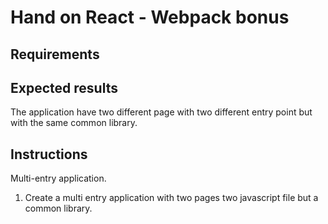 # Hand on React - Webpack bonus

## Requirements

## Expected results
The application have two different page with two different entry point but with the same common library.

## Instructions
Multi-entry application.

1. Create a multi entry application with two pages two javascript file but a common library.
